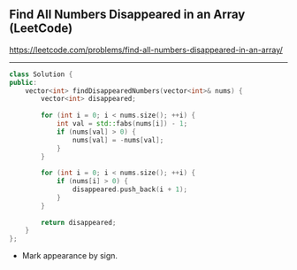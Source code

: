 ## Find All Numbers Disappeared in an Array (LeetCode)

<https://leetcode.com/problems/find-all-numbers-disappeared-in-an-array/>

---

```C++
class Solution {
public:
    vector<int> findDisappearedNumbers(vector<int>& nums) {
        vector<int> disappeared;
        
        for (int i = 0; i < nums.size(); ++i) {
            int val = std::fabs(nums[i]) - 1;
            if (nums[val] > 0) {
                nums[val] = -nums[val];
            }
        }
        
        for (int i = 0; i < nums.size(); ++i) {
            if (nums[i] > 0) {
                disappeared.push_back(i + 1);
            }
        }
        
        return disappeared;
    }
};
```

- Mark appearance by sign.
